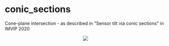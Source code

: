 # conic_sections
Cone-plane intersection - as described in "Sensor tilt via conic sections" in IMVIP 2020


<center>
<img src="https://raw.githubusercontent.com/mo-geometry/conic_sections/master/conic_sections.gif" width="linewidth"/>
</center>

